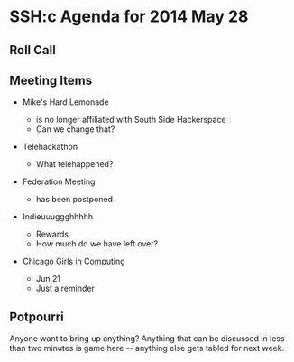 SSH:c Agenda for 2014 May 28
============================

Roll Call
---------

Meeting Items
-------------

- Mike's Hard Lemonade
	- is no longer affiliated with South Side Hackerspace
	- Can we change that?

- Telehackathon
	- What telehappened?

- Federation Meeting
	- has been postponed

- Indieuuuggghhhhh
	- Rewards
	- How much do we have left over?

- Chicago Girls in Computing
	- Jun 21
	- Just a reminder



Potpourri
---------

Anyone want to bring up anything? Anything that can be discussed in less than two minutes is game here -- anything else gets tabled for next week.
